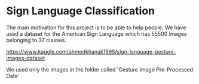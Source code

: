 # Sign Language Classification
The main motivation for this project is to be able to help people.
We have used a dataset for the American Sign Language which has 55500 images belonging to 37 classes.

https://www.kaggle.com/ahmedkhanak1995/sign-language-gesture-images-dataset

We used only the images in the folder called 'Gesture Image Pre-Processed Data'
